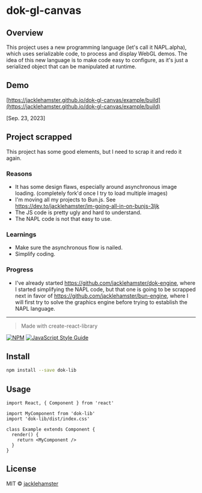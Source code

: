 # dok-gl-canvas

## Overview

This project uses a new programming language (let's call it NAPL.alpha), which uses serializable code, to process and display WebGL demos.
The idea of this new language is to make code easy to configure, as it's just a serialized object that can be manipulated at runtime.

## Demo

[https://jacklehamster.github.io/dok-gl-canvas/example/build](https://jacklehamster.github.io/dok-gl-canvas/example/build)

[Sep. 23, 2023]
## Project scrapped

This project has some good elements, but I need to scrap it and redo it again.

### Reasons
- It has some design flaws, especially around asynchronous image loading. (completely fork'd once I try to load multiple images)
- I'm moving all my projects to Bun.js. See https://dev.to/jacklehamster/im-going-all-in-on-bunjs-3ljk
- The JS code is pretty ugly and hard to understand.
- The NAPL code is not that easy to use.

### Learnings
- Make sure the asynchronous flow is nailed.
- Simplify coding.

### Progress
- I've already started https://github.com/jacklehamster/dok-engine, where I started simplifying the NAPL code, but that one is going to be scrapped next in favor of https://github.com/jacklehamster/bun-engine, where I will first try to solve the graphics engine before trying to establish the NAPL language.




--------
> Made with create-react-library

[![NPM](https://img.shields.io/npm/v/dok-lib.svg)](https://www.npmjs.com/package/dok-lib) [![JavaScript Style Guide](https://img.shields.io/badge/code_style-standard-brightgreen.svg)](https://standardjs.com)

## Install

```bash
npm install --save dok-lib
```

## Usage

```tsx
import React, { Component } from 'react'

import MyComponent from 'dok-lib'
import 'dok-lib/dist/index.css'

class Example extends Component {
  render() {
    return <MyComponent />
  }
}
```

## License

MIT © [jacklehamster](https://github.com/jacklehamster)

